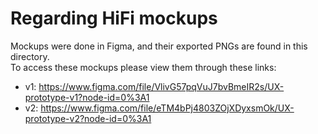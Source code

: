 # Regarding HiFi mockups #

Mockups were done in Figma, and their exported PNGs are found in this directory.  
To access these mockups please view them through these links:

* v1: <https://www.figma.com/file/VlivG57pqVuJ7bvBmeIR2s/UX-prototype-v1?node-id=0%3A1>
* v2: <https://www.figma.com/file/eTM4bPj4803ZOjXDyxsmOk/UX-prototype-v2?node-id=0%3A1>